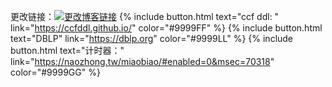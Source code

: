 更改链接：[![更改博客链接](![image](https://user-images.githubusercontent.com/53364734/199178789-6d079bed-9260-4800-8fcc-ec0dac6bd081.png))](https://github.com/lizeyujack/lizeyujack.github.io/edit/main/tools.md)
{% include button.html text="ccf ddl: " link="https://ccfddl.github.io/" color="#9999FF" %} 
{% include button.html text="DBLP" link="https://dblp.org" color="#9999LL" %}
{% include button.html text="计时器：" link="https://naozhong.tw/miaobiao/#enabled=0&msec=70318" color="#9999GG" %}

